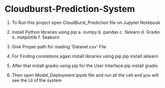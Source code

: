 # Cloudburst-Prediction-System

1. To Run this project open CloudBurst_Prediction file on Jupyter Notebook

2. Install Python libraries using pip
	a. numpy
	b. pandas
	c. Sklearn
	d. Gradio
	e. matplotlib
	f. Seaborn

3. Give Proper path for reading 'Dataset.csv' File

4. For Finding corelations again install libraries using pip 
	pip install sklearn

5. After that install gradio using pip for the User Interface
	pip install gradio

6. Then open Model_Deployment.ipynb file and run all the cell and you will see the UI of the system
